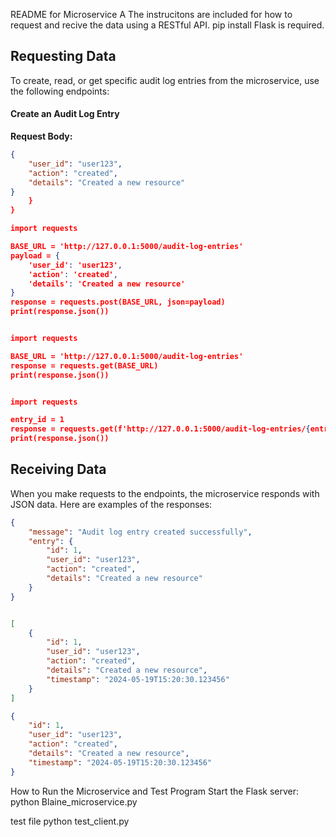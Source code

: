 README for Microservice A
The instrucitons are included for how to request and recive the data using a RESTful API.
pip install Flask is required. 


## Requesting Data 

To create, read, or get specific audit log entries from the microservice, use the following endpoints:

#### Create an Audit Log Entry


**Request Body:**
```json
{
    "user_id": "user123",
    "action": "created",
    "details": "Created a new resource"
}
    }
}

import requests

BASE_URL = 'http://127.0.0.1:5000/audit-log-entries'
payload = {
    'user_id': 'user123',
    'action': 'created',
    'details': 'Created a new resource'
}
response = requests.post(BASE_URL, json=payload)
print(response.json())


import requests

BASE_URL = 'http://127.0.0.1:5000/audit-log-entries'
response = requests.get(BASE_URL)
print(response.json())


import requests

entry_id = 1
response = requests.get(f'http://127.0.0.1:5000/audit-log-entries/{entry_id}')
print(response.json())

```
## Receiving Data
When you make requests to the endpoints, the microservice responds with JSON data. Here are examples of the responses:
```json
{
    "message": "Audit log entry created successfully",
    "entry": {
        "id": 1,
        "user_id": "user123",
        "action": "created",
        "details": "Created a new resource"
    }
}


[
    {
        "id": 1,
        "user_id": "user123",
        "action": "created",
        "details": "Created a new resource",
        "timestamp": "2024-05-19T15:20:30.123456"
    }
]

{
    "id": 1,
    "user_id": "user123",
    "action": "created",
    "details": "Created a new resource",
    "timestamp": "2024-05-19T15:20:30.123456"
}


```

How to Run the Microservice and Test Program
Start the Flask server:
python Blaine_microservice.py

test file
python test_client.py

